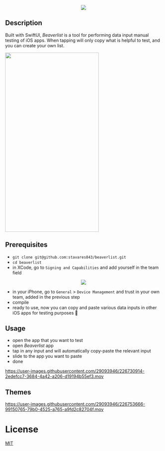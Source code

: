 <p align="center">
  <img src="https://user-images.githubusercontent.com/29093946/226750819-82d48dc1-7e4f-4477-9d75-0636ac16059b.gif"/>
</p>


## Description


Built with SwiftUI, *Beaverlist* is a tool for performing data input manual testing of iOS apps. When tapping will only copy what is helpful to test, and you can create your own list. 

<img src="https://user-images.githubusercontent.com/29093946/226688656-1f9b5fa4-7101-4eff-ae7c-e55db8a7f003.png" width="301" height="576">



## Prerequisites

- `git clone git@github.com:stavares843/beaverlist.git`
- `cd beaverlist`
- in XCode, go to `Signing and Capabilities` and add yourself in the team field

<p align="center">
  <img src="https://user-images.githubusercontent.com/29093946/226729839-926b4665-2adf-47ea-884a-5c242c57e155.png"/>
</p>


- in your iPhone, go to `General` > `Device Management` and trust in your own team, added in the previous step
- compile
- ready to use, now you can copy and paste various data inputs in other iOS apps for testing purposes :hammer:

## Usage

- open the app that you want to test
- open *Beaverlist* app
- tap in any input and will automatically copy-paste the relevant input
- slide to the app you want to paste 
- done

https://user-images.githubusercontent.com/29093946/226730914-2edefcc7-3684-4a42-a206-d19194b55ef3.mov

## Themes

https://user-images.githubusercontent.com/29093946/226753666-99150765-79b0-4525-a765-a9fd2c82704f.mov


# License

[MIT](https://github.com/stavares843/beaverlist/blob/main/LICENSE)
